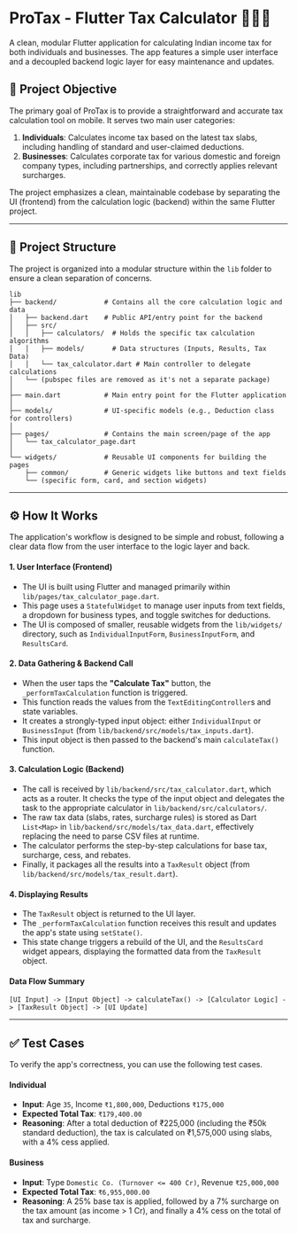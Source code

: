 # ProTax - Flutter Tax Calculator 📱🇮🇳

A clean, modular Flutter application for calculating Indian income tax for both individuals and businesses. The app features a simple user interface and a decoupled backend logic layer for easy maintenance and updates.

## 🎯 Project Objective

The primary goal of ProTax is to provide a straightforward and accurate tax calculation tool on mobile. It serves two main user categories:

1.  **Individuals**: Calculates income tax based on the latest tax slabs, including handling of standard and user-claimed deductions.
2.  **Businesses**: Calculates corporate tax for various domestic and foreign company types, including partnerships, and correctly applies relevant surcharges.

The project emphasizes a clean, maintainable codebase by separating the UI (frontend) from the calculation logic (backend) within the same Flutter project.

-----

## 📁 Project Structure

The project is organized into a modular structure within the `lib` folder to ensure a clean separation of concerns.

```
lib
├── backend/            # Contains all the core calculation logic and data
│   ├── backend.dart    # Public API/entry point for the backend
│   ├── src/
│   │   ├── calculators/  # Holds the specific tax calculation algorithms
│   │   ├── models/       # Data structures (Inputs, Results, Tax Data)
│   │   └── tax_calculator.dart # Main controller to delegate calculations
│   └── (pubspec files are removed as it's not a separate package)
│
├── main.dart           # Main entry point for the Flutter application
│
├── models/             # UI-specific models (e.g., Deduction class for controllers)
│
├── pages/              # Contains the main screen/page of the app
│   └── tax_calculator_page.dart
│
└── widgets/            # Reusable UI components for building the pages
    ├── common/         # Generic widgets like buttons and text fields
    └── (specific form, card, and section widgets)
```

-----

## ⚙️ How It Works

The application's workflow is designed to be simple and robust, following a clear data flow from the user interface to the logic layer and back.

#### 1\. User Interface (Frontend)

  * The UI is built using Flutter and managed primarily within `lib/pages/tax_calculator_page.dart`.
  * This page uses a `StatefulWidget` to manage user inputs from text fields, a dropdown for business types, and toggle switches for deductions.
  * The UI is composed of smaller, reusable widgets from the `lib/widgets/` directory, such as `IndividualInputForm`, `BusinessInputForm`, and `ResultsCard`.

#### 2\. Data Gathering & Backend Call

  * When the user taps the **"Calculate Tax"** button, the `_performTaxCalculation` function is triggered.
  * This function reads the values from the `TextEditingController`s and state variables.
  * It creates a strongly-typed input object: either `IndividualInput` or `BusinessInput` (from `lib/backend/src/models/tax_inputs.dart`).
  * This input object is then passed to the backend's main `calculateTax()` function.

#### 3\. Calculation Logic (Backend)

  * The call is received by `lib/backend/src/tax_calculator.dart`, which acts as a router. It checks the type of the input object and delegates the task to the appropriate calculator in `lib/backend/src/calculators/`.
  * The raw tax data (slabs, rates, surcharge rules) is stored as Dart `List<Map>` in `lib/backend/src/models/tax_data.dart`, effectively replacing the need to parse CSV files at runtime.
  * The calculator performs the step-by-step calculations for base tax, surcharge, cess, and rebates.
  * Finally, it packages all the results into a `TaxResult` object (from `lib/backend/src/models/tax_result.dart`).

#### 4\. Displaying Results

  * The `TaxResult` object is returned to the UI layer.
  * The `_performTaxCalculation` function receives this result and updates the app's state using `setState()`.
  * This state change triggers a rebuild of the UI, and the `ResultsCard` widget appears, displaying the formatted data from the `TaxResult` object.

#### Data Flow Summary

```
[UI Input] -> [Input Object] -> calculateTax() -> [Calculator Logic] -> [TaxResult Object] -> [UI Update]
```

-----

## ✅ Test Cases

To verify the app's correctness, you can use the following test cases.

#### Individual

  * **Input**: Age `35`, Income `₹1,800,000`, Deductions `₹175,000`
  * **Expected Total Tax**: `₹179,400.00`
  * **Reasoning**: After a total deduction of ₹225,000 (including the ₹50k standard deduction), the tax is calculated on ₹1,575,000 using slabs, with a 4% cess applied.

#### Business

  * **Input**: Type `Domestic Co. (Turnover <= 400 Cr)`, Revenue `₹25,000,000`
  * **Expected Total Tax**: `₹6,955,000.00`
  * **Reasoning**: A 25% base tax is applied, followed by a 7% surcharge on the tax amount (as income \> 1 Cr), and finally a 4% cess on the total of tax and surcharge.